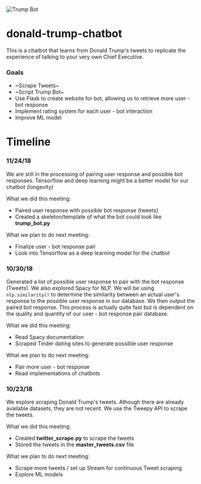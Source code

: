 ![Trump Bot](https://img.thedailybeast.com/image/upload/c_crop,d_placeholder_euli9k,h_1439,w_2560,x_0,y_0/dpr_2.0/c_limit,w_740/fl_lossy,q_auto/v1492108180/galleries/2016/11/07/2016-s-best-election-memes/160525-pepe-trump-tease_h8fkou)
# donald-trump-chatbot
This is a chatbot that learns from Donald Trump's tweets to replicate the experience of talking to your very own Chief Executive. 

### Goals
- ~Scrape Tweets~
- ~Script Trump Bot~
- Use Flask to create website for bot, allowing us to retrieve more user - bot response
- Implement rating system for each user - bot interaction
- Improve ML model

# Timeline

### 11/24/18
We are still in the processing of pairing user response and possible bot responses. Tensorflow and deep learning might be a better model for our chatbot (longevity)

What we did this meeting:
- Paired user response with possible bot response (tweets)
- Created a skeleton/template of what the bot could look like **trump_bot.py**

What we plan to do next meeting:
- Finalize user - bot response pair
- Look into Tensorflow as a deep learning model for the chatbot

### 10/30/18
Generated a list of possible user response to pair with the bot response (Tweets). We also explored Spacy for NLP. We will be using 
`nlp.similarity()` to determine the similarity between an actual user's response to the possible user response in our database. We then output the paired bot response. This process is actually quite fast but is dependent on the quality and quantity of our user - bot response pair database. 

What we did this meeting:
- Read Spacy documentation
- Scraped Tinder dating sites to generate possible user response

What we plan to do next meeting:
- Pair more user - bot response
- Read implementations of chatbots

### 10/23/18
We explore scraping Donald Trump's tweets. Athough there are already available datasets, they are not recent. We use the Tweepy API to scrape the tweets.

What we did this meeting:
- Created **twitter_scrape.py** to scrape the tweets
- Stored the tweets in the **master_tweets.csv** file

What we plan to do next meeting:
- Scrape more tweets / set up Stream for continuous Tweet scraping
- Explore ML models
